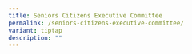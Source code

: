 ```yaml
---
title: Seniors Citizens Executive Committee
permalink: /seniors-citizens-executive-committee/
variant: tiptap
description: ""
---
```


